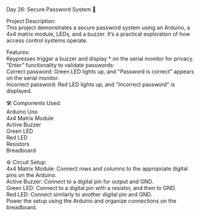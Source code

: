 Day 26: Secure Password System 🔐

Project Description:  
This project demonstrates a secure password system using an Arduino, a 4x4 matrix module, LEDs, and a buzzer. It’s a practical exploration of how access control systems operate.

Features:  
Keypresses trigger a buzzer and display * on the serial monitor for privacy.
“Enter” functionality to validate passwords:  
Correct password: Green LED lights up, and "Password is correct" appears on the serial monitor.  
Incorrect password: Red LED lights up, and "Incorrect password" is displayed.

🛠️ Components Used:  
Arduino Uno  
4x4 Matrix Module  
Active Buzzer  
Green LED  
Red LED  
Resistors  
Breadboard  

⚙️ Circuit Setup:  
4x4 Matrix Module: Connect rows and columns to the appropriate digital pins on the Arduino.  
Active Buzzer: Connect to a digital pin for output and GND.  
Green LED: Connect to a digital pin with a resistor, and then to GND.  
Red LED: Connect similarly to another digital pin and GND.  
Power the setup using the Arduino and organize connections on the breadboard.
